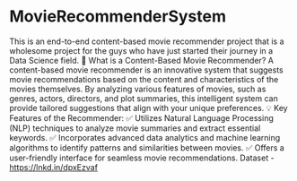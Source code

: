 # MovieRecommenderSystem
This is an end-to-end content-based movie recommender project that is a wholesome project for the guys who have just started their journey in a Data Science field.
🎥 What is a Content-Based Movie Recommender?
A content-based movie recommender is an innovative system that suggests movie recommendations based on the content and characteristics of the movies themselves. By analyzing various features of movies, such as genres, actors, directors, and plot summaries, this intelligent system can provide tailored suggestions that align with your unique preferences.
💡 Key Features of the Recommender:
✅ Utilizes Natural Language Processing (NLP) techniques to analyze movie summaries and extract essential keywords.
✅ Incorporates advanced data analytics and machine learning algorithms to identify patterns and similarities between movies.
✅ Offers a user-friendly interface for seamless movie recommendations.
Dataset - https://lnkd.in/dpxEzvaf
